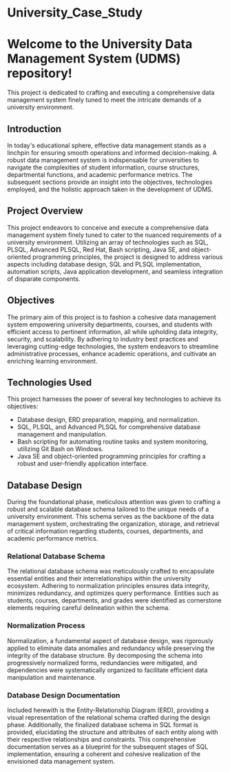 # University_Case_Study

# Welcome to the University Data Management System (UDMS) repository!

This project is dedicated to crafting and executing a comprehensive data management system finely tuned to meet the intricate demands of a university environment.

## Introduction
In today's educational sphere, effective data management stands as a linchpin for ensuring smooth operations and informed decision-making. A robust data management system is indispensable for universities to navigate the complexities of student information, course structures, departmental functions, and academic performance metrics. The subsequent sections provide an insight into the objectives, technologies employed, and the holistic approach taken in the development of UDMS.

## Project Overview
This project endeavors to conceive and execute a comprehensive data management system finely tuned to cater to the nuanced requirements of a university environment. Utilizing an array of technologies such as SQL, PLSQL, Advanced PLSQL, Red Hat, Bash scripting, Java SE, and object-oriented programming principles, the project is designed to address various aspects including database design, SQL and PLSQL implementation, automation scripts, Java application development, and seamless integration of disparate components.

## Objectives
The primary aim of this project is to fashion a cohesive data management system empowering university departments, courses, and students with efficient access to pertinent information, all while upholding data integrity, security, and scalability. By adhering to industry best practices and leveraging cutting-edge technologies, the system endeavors to streamline administrative processes, enhance academic operations, and cultivate an enriching learning environment.

## Technologies Used
This project harnesses the power of several key technologies to achieve its objectives:

- Database design, ERD preparation, mapping, and normalization.
- SQL, PLSQL, and Advanced PLSQL for comprehensive database management and manipulation.
- Bash scripting for automating routine tasks and system monitoring, utilizing Git Bash on Windows.
- Java SE and object-oriented programming principles for crafting a robust and user-friendly application interface.

## Database Design
During the foundational phase, meticulous attention was given to crafting a robust and scalable database schema tailored to the unique needs of a university environment. This schema serves as the backbone of the data management system, orchestrating the organization, storage, and retrieval of critical information regarding students, courses, departments, and academic performance metrics.

### Relational Database Schema
The relational database schema was meticulously crafted to encapsulate essential entities and their interrelationships within the university ecosystem. Adhering to normalization principles ensures data integrity, minimizes redundancy, and optimizes query performance. Entities such as students, courses, departments, and grades were identified as cornerstone elements requiring careful delineation within the schema.

### Normalization Process
Normalization, a fundamental aspect of database design, was rigorously applied to eliminate data anomalies and redundancy while preserving the integrity of the database structure. By decomposing the schema into progressively normalized forms, redundancies were mitigated, and dependencies were systematically organized to facilitate efficient data manipulation and maintenance.

### Database Design Documentation
Included herewith is the Entity-Relationship Diagram (ERD), providing a visual representation of the relational schema crafted during the design phase. Additionally, the finalized database schema in SQL format is provided, elucidating the structure and attributes of each entity along with their respective relationships and constraints. This comprehensive documentation serves as a blueprint for the subsequent stages of SQL implementation, ensuring a coherent and cohesive realization of the envisioned data management system.
